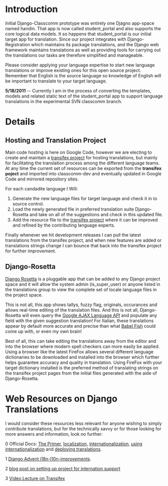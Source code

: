 # Introduction #

Initial Django-Classcomm prototype was entirely one Djagno app-space named handin.  That app is now called student\_portal and also supports the core logical data models.  It so happens that student\_portal is our initial target app for translation.  Since our project integrates with Django-Registration which maintains its package translations, and the Django web framework maintains translations as well as providing tools for carrying out the translations our tasks are therefore simplified and manageable.

Please consider applying your language expertise to start new language translations or improve existing ones for this open source project.  Remember that English is the source language so knowledge of English will be important to translate to your target language.

**5/18/2011** -- Currently I am in the process of converting the templates, models and related static text of the student\_portal app to support language translations in the experimental SVN classcomm branch.


# Details #

## Hosting and Translation Project ##

Main code hosting is here on Google Code, however we are electing to create and maintain a [transifex project](https://www.transifex.net/projects/p/classcomm/) for hosting translations, but mainly for facilitating the translation process among the different language teams. At any time the current set of resources can be exported from the **transifex poject** and imported into classcomm-dev and eventually updated in Google Code and mirrored repository sites.

For each candadite language I Will:

  1. Generate the new language files for target language and check it in to source control.
  1. Load the newly generated file in preferred translation suite Django-Rosetta and take on all of the suggestions and check in this updated file.
  1. Add the resource file to the [transifex project](https://www.transifex.net/projects/p/classcomm/) where it can be improved and refined by the contributing language experts.

Finally whenever we hit development releases I can pull the latest translations from the transifex project, and when new features are added or translations strings change I can bounce that back into the transifex project for further improvement.

## Django-Rosetta ##

[Django Rosetta](http://code.google.com/p/django-rosetta/) is a pluggable app that can be added to any Django project space and it will allow the system admin (is\_super\_user) or anyone listed in the translations group to view the complete set of locale language files in the project space.

This is not all, this app shows tallys, fuzzy flag, originals, occurances and allows real-time editing of the translation files.  And this is not all, Django-Rosetta will even query the [Google AJAX Language API](http://code.google.com/apis/ajaxlanguage/) and populate any field with the given suggestion translation!  For Italian, these translations appear by default more accurate and precise than what [Babel Fish](http://babelfish.yahoo.com/) could come up with, or even my own brain!

Best of all, this can take editing the translations away from the editor and into the browser where modern spell checkers can more easily be applied.  Using a browser like the latest FireFox allows several different language dictionaries to be downloaded and installed into the browser which further helps guarantee accuracy and quality in translation.  Using FireFox with your target dictionary installed is the preferred method of translating strings on the transifex project pages from the initial files generated with the aide of Django-Rosetta.


# Web Resources on Django Translations #

I would consider these resources less relevant for anyone wishing to simply contribute translations, but for the technically savvy or for those looking for more answers and information, look no further:

0 Official Docs: [The Primer](http://docs.djangoproject.com/en/dev/topics/i18n/),  [localization](http://docs.djangoproject.com/en/dev/topics/i18n/localization/),  [internationalization](http://docs.djangoproject.com/en/dev/topics/i18n/internationalization/),  [using internationalization](http://docs.djangoproject.com/en/dev/howto/i18n/) and [deploying translations](http://docs.djangoproject.com/en/dev/topics/i18n/deployment/).

1 [Django Advent i18n-l10n-improvements](http://djangoadvent.com/1.2/i18n-l10n-improvements/).

2 [blog post on setting up project for internation support](http://devdoodles.wordpress.com/2009/02/14/multi-language-support-in-a-django-project/)

3 [Video Lecture on Transifex](http://python.mirocommunity.org/video/1210/painless-django-app-localizati)